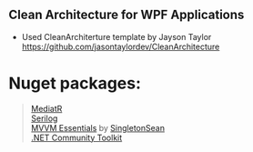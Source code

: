 ## Clean Architecture for WPF Applications


- Used CleanArchiterture template by Jayson Taylor https://github.com/jasontaylordev/CleanArchitecture
# Nuget packages:
>[MediatR](https://github.com/jbogard/MediatR) <br> 
>[Serilog](https://github.com/serilog/serilog) <br> 
>[MVVM Essentials](https://www.nuget.org/packages/MVVMEssentials.WPF) by [SingletonSean](https://github.com/SingletonSean)<br> 
>[.NET Community Toolkit](https://github.com/CommunityToolkit/dotnet)

